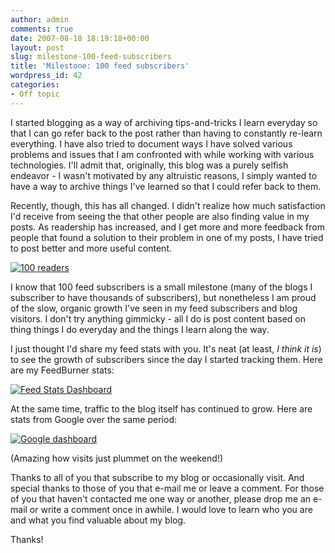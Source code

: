 ```yaml
---
author: admin
comments: true
date: 2007-08-18 18:19:18+00:00
layout: post
slug: milestone-100-feed-subscribers
title: 'Milestone: 100 feed subscribers'
wordpress_id: 42
categories:
- Off topic
---
```


I started blogging as a way of archiving tips-and-tricks I learn everyday so that I can go refer back to the post rather than having to constantly re-learn everything. I have also tried to document ways I have solved various problems and issues that I am confronted with while working with various technologies. I'll admit that, originally, this blog was a purely selfish endeavor - I wasn't motivated by any altruistic reasons, I simply wanted to have a way to archive things I've learned so that I could refer back to them.




Recently, though, this has all changed. I didn't realize how much satisfaction I'd receive from seeing the that other people are also finding value in my posts. As readership has increased, and I get more and more feedback from people that found a solution to their problem in one of my posts, I have tried to post better and more useful content.




[![100 readers](http://images.wadewegner.com/wordpress/content/binary/WindowsLiveWriter/Milestone100feedsubscribers_A8B1/image_thumb_3.png)](http://images.wadewegner.com/wordpress/content/binary/WindowsLiveWriter/Milestone100feedsubscribers_A8B1/image_3.png)




I know that 100 feed subscribers is a small milestone (many of the blogs I subscriber to have thousands of subscribers), but nonetheless I am proud of the slow, organic growth I've seen in my feed subscribers and blog visitors. I don't try anything gimmicky - all I do is post content based on thing things I do everyday and the things I learn along the way.




I just thought I'd share my feed stats with you. It's neat (at least, _I think it is_) to see the growth of subscribers since the day I started tracking them. Here are my FeedBurner stats:




[![Feed Stats Dashboard](http://images.wadewegner.com/wordpress/content/binary/WindowsLiveWriter/Milestone100feedsubscribers_A8B1/image_thumb.png)](http://images.wadewegner.com/wordpress/content/binary/WindowsLiveWriter/Milestone100feedsubscribers_A8B1/image.png)




At the same time, traffic to the blog itself has continued to grow. Here are stats from Google over the same period:




[![Google dashboard](http://images.wadewegner.com/wordpress/content/binary/WindowsLiveWriter/Milestone100feedsubscribers_A8B1/image_thumb_2.png)](http://images.wadewegner.com/wordpress/content/binary/WindowsLiveWriter/Milestone100feedsubscribers_A8B1/image_2.png)




(Amazing how visits just plummet on the weekend!)




Thanks to all of you that subscribe to my blog or occasionally visit. And special thanks to those of you that e-mail me or leave a comment. For those of you that haven't contacted me one way or another, please drop me an e-mail or write a comment once in awhile. I would love to learn who you are and what you find valuable about my blog.




Thanks!
